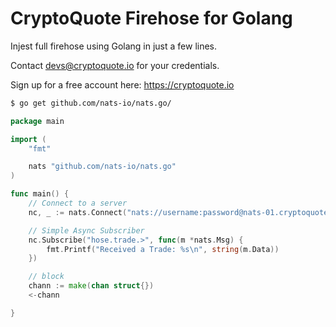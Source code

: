
# CryptoQuote Firehose for Golang

Injest full firehose using Golang in just a few lines.

Contact devs@cryptoquote.io for your credentials.

Sign up for a free account here: https://cryptoquote.io


```bash
$ go get github.com/nats-io/nats.go/
```

```go
package main

import (
	"fmt"

	nats "github.com/nats-io/nats.go"
)

func main() {
	// Connect to a server
	nc, _ := nats.Connect("nats://username:password@nats-01.cryptoquote.io:4222")

	// Simple Async Subscriber
	nc.Subscribe("hose.trade.>", func(m *nats.Msg) {
		fmt.Printf("Received a Trade: %s\n", string(m.Data))
	})

	// block
	chann := make(chan struct{})
	<-chann

}
```